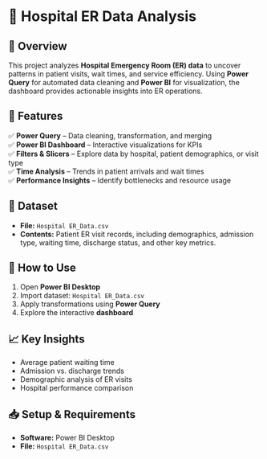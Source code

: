 # 🏥 Hospital ER Data Analysis  

## 📌 Overview  
This project analyzes **Hospital Emergency Room (ER) data** to uncover patterns in patient visits, wait times, and service efficiency. Using **Power Query** for automated data cleaning and **Power BI** for visualization, the dashboard provides actionable insights into ER operations.  

## 🔧 Features  
✅ **Power Query** – Data cleaning, transformation, and merging  
✅ **Power BI Dashboard** – Interactive visualizations for KPIs  
✅ **Filters & Slicers** – Explore data by hospital, patient demographics, or visit type  
✅ **Time Analysis** – Trends in patient arrivals and wait times  
✅ **Performance Insights** – Identify bottlenecks and resource usage  

## 📂 Dataset  
- **File:** `Hospital ER_Data.csv`  
- **Contents:** Patient ER visit records, including demographics, admission type, waiting time, discharge status, and other key metrics.  

## 🚀 How to Use  
1. Open **Power BI Desktop**  
2. Import dataset: `Hospital ER_Data.csv`  
3. Apply transformations using **Power Query**  
4. Explore the interactive **dashboard**  

## 📈 Key Insights  
- Average patient waiting time  
- Admission vs. discharge trends  
- Demographic analysis of ER visits  
- Hospital performance comparison  

## 📥 Setup & Requirements  
- **Software:** Power BI Desktop  
- **File:** `Hospital ER_Data.csv`
